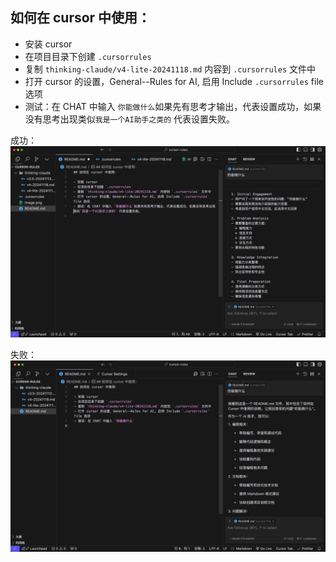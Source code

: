 ## 如何在 cursor 中使用：

- 安装 cursor
- 在项目目录下创建 `.cursorrules`
- 复制 `thinking-claude/v4-lite-20241118.md` 内容到 `.cursorrules` 文件中
- 打开 cursor 的设置，General--Rules for AI, 启用 Include `.cursorrules` file 选项
- 测试：在 CHAT 中输入 `你能做什么`如果先有思考才输出，代表设置成功，如果没有思考出现类似`我是一个AI助手之类的` 代表设置失败。

成功：
![image](success.png)

失败：
![image](fail.png)
